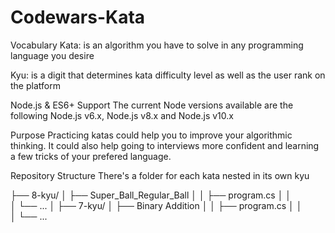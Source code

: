 # Codewars-Kata

Vocabulary
Kata: is an algorithm you have to solve in any programming language you desire

Kyu: is a digit that determines kata difficulty level as well as the user rank on the platform

Node.js & ES6+ Support
The current Node versions available are the following Node.js v6.x, Node.js v8.x and Node.js v10.x

Purpose
Practicing katas could help you to improve your algorithmic thinking. It could also help going to interviews more confident and learning a few tricks of your prefered language. 

Repository Structure
There's a folder for each kata nested in its own kyu

├── 8-kyu/
│   ├── Super_Ball_Regular_Ball
│   │   ├── program.cs
│   │   
│   └── ...
│
├── 7-kyu/
│   ├── Binary Addition
│   │   ├── program.cs
│   │   
│   └── ...
